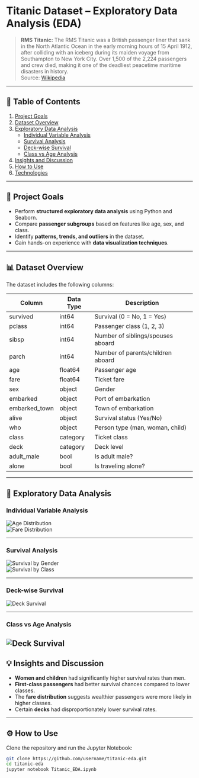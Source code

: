 # Titanic Dataset – Exploratory Data Analysis (EDA)

> **RMS Titanic:** The RMS Titanic was a British passenger liner that sank in the North Atlantic Ocean in the early morning hours of 15 April 1912, after colliding with an iceberg during its maiden voyage from Southampton to New York City. Over 1,500 of the 2,224 passengers and crew died, making it one of the deadliest peacetime maritime disasters in history.  
> Source: [Wikipedia](https://en.wikipedia.org/wiki/RMS_Titanic)

---

## 📑 Table of Contents

1. [Project Goals](#-project-goals)  
2. [Dataset Overview](#-dataset-overview)  
3. [Exploratory Data Analysis](#-exploratory-data-analysis)  
   - [Individual Variable Analysis](#individual-variable-analysis)  
   - [Survival Analysis](#survival-analysis)  
   - [Deck-wise Survival](#deck-wise-survival)  
   - [Class vs Age Analysis](#class-vs-age-analysis)  
4. [Insights and Discussion](#-insights-and-discussion)  
5. [How to Use](#-how-to-use)  
6. [Technologies](#-technologies)  

---

## 🎯 Project Goals

- Perform **structured exploratory data analysis** using Python and Seaborn.  
- Compare **passenger subgroups** based on features like age, sex, and class.  
- Identify **patterns, trends, and outliers** in the dataset.  
- Gain hands-on experience with **data visualization techniques**.

---

## 📊 Dataset Overview

The dataset includes the following columns:

| Column        | Data Type | Description |
|---------------|-----------|-------------|
| survived      | int64     | Survival (0 = No, 1 = Yes) |
| pclass        | int64     | Passenger class (1, 2, 3) |
| sibsp         | int64     | Number of siblings/spouses aboard |
| parch         | int64     | Number of parents/children aboard |
| age           | float64   | Passenger age |
| fare          | float64   | Ticket fare |
| sex           | object    | Gender |
| embarked      | object    | Port of embarkation |
| embarked_town | object    | Town of embarkation |
| alive         | object    | Survival status (Yes/No) |
| who           | object    | Person type (man, woman, child) |
| class         | category  | Ticket class |
| deck          | category  | Deck level |
| adult_male    | bool      | Is adult male? |
| alone         | bool      | Is traveling alone? |

---

## 🔎 Exploratory Data Analysis

### Individual Variable Analysis
![Age Distribution](data:image/png;base64,...)  
![Fare Distribution](data:image/png;base64,...)

---

### Survival Analysis
![Survival by Gender](data:image/png;base64,...)  
![Survival by Class](data:image/png;base64,...)

---

### Deck-wise Survival
![Deck Survival](data:image/png;base64,...)

---

### Class vs Age Analysis
![Deck Survival](data:image/png;base64,...)
---

## 💡 Insights and Discussion

- **Women and children** had significantly higher survival rates than men.  
- **First-class passengers** had better survival chances compared to lower classes.  
- The **fare distribution** suggests wealthier passengers were more likely in higher classes.  
- Certain **decks** had disproportionately lower survival rates.  

---

## ⚙️ How to Use

Clone the repository and run the Jupyter Notebook:

```bash
git clone https://github.com/username/titanic-eda.git
cd titanic-eda
jupyter notebook Titanic_EDA.ipynb
